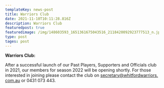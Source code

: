 ```yaml
---
templateKey: news-post
title: Warriors Club
date: 2021-11-10T10:11:28.816Z
description: Warriors Club
featuredpost: true
featuredimage: /img/148603593_1651361675043516_2118420092923777513_n.jpg
type: post
tages: post
---
```

**Warriors Club:**

After a successful launch of our Past Players, Supporters and Officials club in 2021, our members for season 2022 will be opening shortly. For those interested in joining please contact the club on [secretary@whitfordwarriors.​com.au](mailto:secretary@whitfordwarriors.com.au) or 0431 073 443.